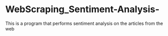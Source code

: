 # WebScraping_Sentiment-Analysis-
This is a program that performs sentiment analysis on the articles from the web
